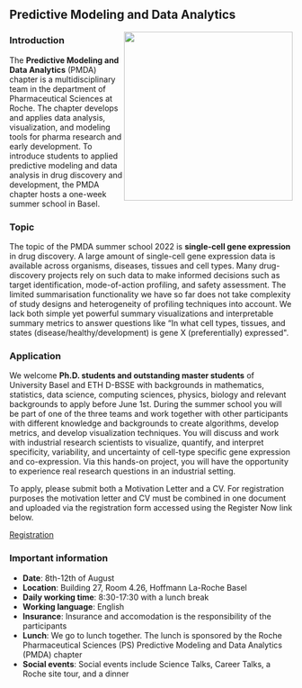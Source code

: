 ## Predictive Modeling and Data Analytics

<img src="https://user-images.githubusercontent.com/110609959/183912411-bd50946e-06cc-403e-bc7a-e51b963a6fe5.png" align="right" width="300" high="100">

### Introduction

The **Predictive Modeling and Data Analytics** (PMDA) chapter is a multidisciplinary team in the department of Pharmaceutical Sciences at Roche. The chapter develops and applies data analysis, visualization, and modeling tools for pharma research and early development. To introduce students to applied predictive modeling and data analysis in drug discovery and development, the PMDA chapter hosts a one-week summer school in Basel.

### Topic

The topic of the PMDA summer school 2022 is **single-cell gene expression** in drug discovery. A large amount of single-cell gene expression data is available across organisms, diseases, tissues and cell types. Many drug-discovery projects rely on such data to make informed decisions such as target identification, mode-of-action profiling, and safety assessment. The limited summarisation functionality we have so far does not take complexity of study designs and heterogeneity of profiling techniques into account. We lack both simple yet powerful summary visualizations and interpretable summary metrics to answer questions like “In what cell types, tissues, and states (disease/healthy/development) is gene X (preferentially) expressed".

### Application

We welcome **Ph.D. students and outstanding master students** of University Basel and ETH D-BSSE with backgrounds in mathematics, statistics, data science, computing sciences, physics, biology and relevant backgrounds to apply before June 1st. During the summer school you will be part of one of the three teams and work together with other participants with different knowledge and backgrounds to create algorithms, develop metrics, and develop visualization techniques. You will discuss and work with industrial research scientists to visualize, quantify, and interpret specificity, variability, and uncertainty of cell-type specific gene expression and co-expression. Via this hands-on project, you will have the opportunity to experience real research questions in an industrial setting.

To apply, please submit both a Motivation Letter and a CV. For registration purposes the motivation letter and CV must be combined in one document and uploaded via the registration form accessed using the Register Now link below.

[Registration](https://careers.roche.com/global/en/event/62691fe7c9e77c000927ec38/Predictive-Modeling-and-Data-Analysis-Summer-School)

### Important information

* **Date**: 8th-12th of August
* **Location**: Building 27, Room 4.26, Hoffmann La-Roche Basel
* **Daily working time**: 8:30-17:30 with a lunch break 
* **Working language**: English
* **Insurance**: Insurance and accomodation is the responsibility of the participants
* **Lunch**: We go to lunch together. The lunch is sponsored by the Roche Pharmaceutical Sciences (PS) Predictive Modeling and Data Analytics (PMDA) chapter
* **Social events**: Social events include Science Talks, Career Talks, a Roche site tour, and a dinner
